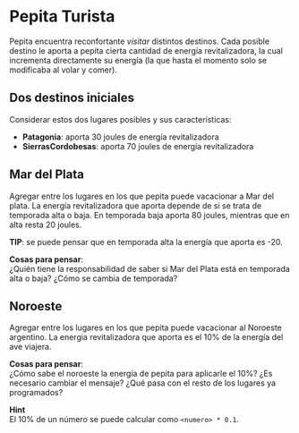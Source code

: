# Pepita Turista
Pepita encuentra reconfortante _visitar_ distintos destinos. 
Cada posible destino le aporta a pepita cierta cantidad de energía revitalizadora, 
la cual incrementa directamente su energía (la que hasta el momento solo se modificaba al volar y comer).

## Dos destinos iniciales
Considerar estos dos lugares posibles y sus características:
- **Patagonia**: aporta 30 joules de energía revitalizadora
- **SierrasCordobesas**: aporta 70 joules de energía revitalizadora


## Mar del Plata
Agregar entre los lugares en los que pepita puede vacacionar a Mar del plata. 
La energía revitalizadora que aporta depende de si se trata de temporada alta o baja.
 En temporada baja aporta 80 joules, mientras que en alta resta 20 joules. 

**TIP**: se puede pensar que en temporada alta la energía que aporta es -20.	
	
**Cosas para pensar**: <br> 
¿Quién tiene la responsabilidad de saber si Mar del Plata está en temporada alta o baja?
 ¿Cómo se cambia de temporada? 
	
	
## Noroeste
Agregar entre los lugares en los que pepita puede vacacionar al Noroeste argentino. 
La energia revitalizadora que aporta es el 10% de la energía del ave viajera. 

**Cosas para pensar**: <br> 
¿Cómo sabe el noroeste la energía de pepita para aplicarle el 10%? 
¿Es necesario cambiar el mensaje? ¿Qué pasa con el resto de los lugares ya programados?

**Hint** <br>
El 10% de un número se puede calcular como `<numero> * 0.1`.